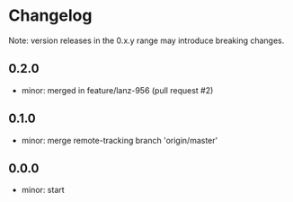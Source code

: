 # Changelog
Note: version releases in the 0.x.y range may introduce breaking changes.

## 0.2.0

- minor: merged in feature/lanz-956 (pull request #2)

## 0.1.0

- minor: merge remote-tracking branch 'origin/master'

## 0.0.0

- minor: start
